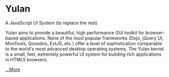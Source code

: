 Yulan
=====

A JavaScript UI System (to replace the rest)

Yulan aims to provide a beautiful, high performance GUI toolkit for browser-based applications. 
None of the most popular frameworks (Dojo, jQuery UI, MooTools, Qooxdoo, ExtJS, etc.) offer a level of sophistication 
comparable to the world's most advanced desktop operating systems. The Yulan kernel is a small, fast, extremely powerful UI
system for building rich applications in HTML5 browsers.

<a href="http://kmacrow.github.com/">...More</a>